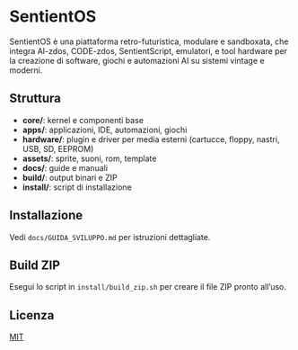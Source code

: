 # SentientOS

SentientOS è una piattaforma retro-futuristica, modulare e sandboxata, che integra AI-zdos, CODE-zdos, SentientScript, emulatori, e tool hardware per la creazione di software, giochi e automazioni AI su sistemi vintage e moderni.

## Struttura
- **core/**: kernel e componenti base
- **apps/**: applicazioni, IDE, automazioni, giochi
- **hardware/**: plugin e driver per media esterni (cartucce, floppy, nastri, USB, SD, EEPROM)
- **assets/**: sprite, suoni, rom, template
- **docs/**: guide e manuali
- **build/**: output binari e ZIP
- **install/**: script di installazione

## Installazione
Vedi `docs/GUIDA_SVILUPPO.md` per istruzioni dettagliate.

## Build ZIP
Esegui lo script in `install/build_zip.sh` per creare il file ZIP pronto all’uso.

## Licenza
[MIT](LICENSE)